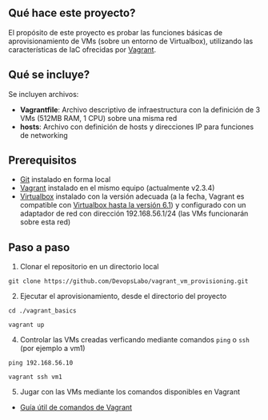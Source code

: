 ## Qué hace este proyecto?
El propósito de este proyecto es probar las funciones básicas de aprovisionamiento de VMs (sobre un entorno de Virtualbox), utilizando las características de IaC ofrecidas por [Vagrant](https://developer.hashicorp.com/vagrant/docs).

## Qué se incluye?
Se incluyen archivos:
- **Vagrantfile**: Archivo descriptivo de infraestructura con la definición de 3 VMs (512MB RAM, 1 CPU) sobre una misma red 
- **hosts**: Archivo con definición de hosts y direcciones IP para funciones de networking

## Prerequisitos
- [Git](https://git-scm.com/book/en/v2/Getting-Started-Installing-Git) instalado en forma local
- [Vagrant](https://developer.hashicorp.com/vagrant/downloads) instalado en el mismo equipo (actualmente v2.3.4)
- [Virtualbox](https://www.virtualbox.org/wiki/Downloads) instalado con la versión adecuada (a la fecha, Vagrant es compatible con [Virtualbox hasta la versión 6.1](https://developer.hashicorp.com/vagrant/docs/providers/virtualbox)) y configurado con un adaptador de red con dirección 192.168.56.1/24 (las VMs funcionarán sobre esta red)


## Paso a paso
1. Clonar el repositorio en un directorio local
```
git clone https://github.com/DevopsLabo/vagrant_vm_provisioning.git
```

2. Ejecutar el aprovisionamiento, desde el directorio del proyecto
```
cd ./vagrant_basics
```
```
vagrant up
```

4. Controlar las VMs creadas verficando mediante comandos `ping` o `ssh` (por ejemplo a vm1)
```
ping 192.168.56.10
```
```
vagrant ssh vm1
```

5. Jugar con las VMs mediante los comandos disponibles en Vagrant
- [Guía útil de comandos de Vagrant](https://gist.github.com/wpscholar/a49594e2e2b918f4d0c4)
